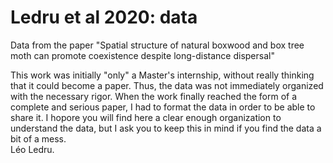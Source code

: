 # Ledru et al 2020: data
Data from the paper "Spatial structure of natural boxwood and box tree moth can promote coexistence despite long-distance dispersal"  

This work was initially "only" a Master's internship, without really thinking that it could become a paper. Thus, the data was not immediately organized with the necessary rigor. When the work finally reached the form of a complete and serious paper, I had to format the data in order to be able to share it. I hopore you will find here a clear enough organization to understand the data, but I ask you to keep this in mind if you find the data a bit of a mess.  
Léo Ledru.  

